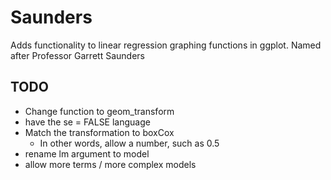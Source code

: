 # Saunders
Adds functionality to linear regression graphing functions in ggplot. Named after Professor Garrett Saunders

## TODO

- Change function to geom_transform
- have the se = FALSE language
- Match the transformation to boxCox
  - In other words, allow a number, such as 0.5
- rename lm argument to model
- allow more terms / more complex models
